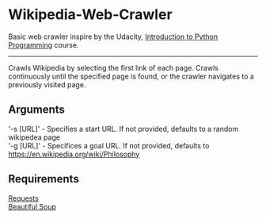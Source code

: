 # Wikipedia-Web-Crawler
Basic web crawler inspire by the Udacity, [Introduction to Python Programming](https://eu.udacity.com/course/introduction-to-python--ud1110) course.

------------------------------------------------------------------------------------------------
Crawls Wikipedia by selecting the first link of each page. Crawls continuously until the specified page is found, or the crawler navigates to a previously visited page.

## Arguments
'-s [URL]' - Specifies a start URL. If not provided, defaults to a random wikipedea page  
'-g [URL]' - Specifices a goal URL. If not provided, defaults to https://en.wikipedia.org/wiki/Philosophy

## Requirements
[Requests](https://github.com/requests/requests)  
[Beautiful Soup](https://www.crummy.com/software/BeautifulSoup/)


